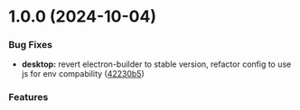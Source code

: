 # 1.0.0 (2024-10-04)


### Bug Fixes

* **desktop:** revert electron-builder to stable version, refactor config to use js for env compability ([42230b5](https://github.com/xai-foundation/sentry-development/commit/42230b551c605d0d107d873b18aac1f20329475a))


### Features

